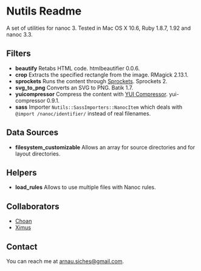 # Nutils Readme

A set of utilities for nanoc 3. Tested in Mac OS X 10.6, Ruby 1.8.7, 1.92 and nanoc 3.3.

## Filters

* **beautify** Retabs HTML code. htmlbeautifier 0.0.6.
* **crop** Extracts the specified rectangle from the image. RMagick 2.13.1.
* **sprockets** Runs the content through [Sprockets](http://getsprockets.org). Sprockets 2.
* **svg_to_png** Converts an SVG to PNG. Batik 1.7.
* **yuicompressor** Compress the content with [YUI Compressor](http://developer.yahoo.com/yui/compressor/). yui-compressor 0.9.1.
* **sass** Importer `Nutils::SassImporters::NanocItem` which deals with `@import /nanoc/identifier/` instead of real filenames.

## Data Sources
* **filesystem_customizable** Allows an array for source directories and for layout directories.

## Helpers
* **load_rules** Allows to use multiple files with Nanoc rules.

## Collaborators

* [Choan](https://github.com/choan)
* [Ximus](https://github.com/ximus)

## Contact
You can reach me at <arnau.siches@gmail.com>.
